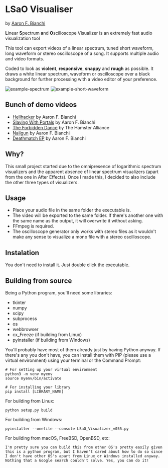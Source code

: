 # LSaO Visualiser
by [Aaron F. Bianchi](mailto:aaronf.bianchi@gmail.com) 

**L**inear **S**pectrum **a**nd **O**scilloscope Visualizer is an extremely fast audio visualization tool

This tool can export videos of a linear spectrum, tuned short waveform, long waveform or stereo oscilloscope of a song.  It supports multiple audio and video formats.

Coded to look as **violent**, **responsive**, **snappy** and **rough** as possible. It draws a white linear spectrum, waveform or oscilloscope over a black background for further processing with a video editor of your preference.

![example-spectrum](https://github.com/aaronfbianchi/LSaO/blob/main/img/example-spectrum.gif "example-spectrum")
![example-short-waveform](https://github.com/aaronfbianchi/LSaO/blob/main/img/example-short-waveform.gif "example-short-waveform")

Bunch of demo videos
---------------------
* [Hellhacker](https://www.youtube.com/watch?v=upkUpTIws48) by Aaron F. Bianchi
* [Slaying With Portals](https://www.youtube.com/watch?v=IIGqghktYas) by Aaron F. Bianchi
* [The Forbidden Dance](https://www.youtube.com/watch?v=qKTOINiTxGw) by The Hamster Alliance
* [Nailgun](https://www.youtube.com/watch?v=buWPKEcAkw8) by Aaron F. Bianchi
* [Deathmatch EP](https://www.youtube.com/watch?v=_H94n6kc204) by Aaron F. Bianchi

Why?
---------------------
This small project started due to the omnipresence of logarithmic spectrum visualizers and the apparent absence of linear spectrum visualizers (apart from the one in After Effects). Once I made this, I decided to also include the other three types of visualizers.

Usage
---------------------
* Place your audio file in the same folder the executable is.
* The video will be exported to the same folder. If there's another one with the same name as the output, it will overwrite it without asking.
* FFmpeg is required.
* The oscilloscope generator only works with stereo files as it wouldn't make any sense to visualize a mono file with a stereo oscilloscope.

Instalation
---------------------
You don't need to install it. Just double click the executable.

Building from source
---------------------
Being a Python program, you'll need some libraries:
* tkinter
* numpy
* scipy
* subprocess
* os
* webbrowser
* cx_Freeze (if building from Linux)
* pyinstaller (if building from Windows)

You'll probably have most of them already just by having Python anyway. If there's any you don't have, you can install them with PIP (please use a virtual environment) using your terminal or the Command Prompt:

    # For setting up your virtual environment
    python3 -m venv myenv
    source myenv/bin/activate

    # For installing your library
    pip install [LIBRARY_NAME]

For building from Linux:

    python setup.py build

For building from Windows:

    pyinstaller --onefile --console LSaO_Visualizer_v055.py

For building from macOS, FreeBSD, OpenBSD, etc:

    I'm pretty sure you can build this from other OS's pretty easily given this is a python program, but I haven't cared about how to do so since I don't have other OS's apart from Linux or Windows installed anyway. Nothing that a Google search couldn't solve. Yes, you can do it!
